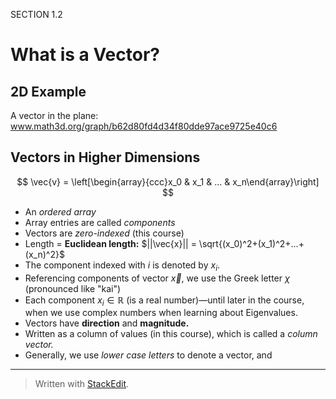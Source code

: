 SECTION 1.2
# What is a Vector?

## 2D Example

A vector in the plane:
www.math3d.org/graph/b62d80fd4d34f80dde97ace9725e40c6



## Vectors in Higher Dimensions

$$
\vec{v} = \left[\begin{array}{ccc}x_0 & x_1 & ... & x_n\end{array}\right]
$$

* An *ordered array*
* Array entries are called *components*
* Vectors are *zero-indexed* (this course)
* Length = **Euclidean length:** $||\vec{x}|| = \sqrt{(x_0)^2+(x_1)^2+...+(x_n)^2}$
* The component indexed with $i$ is denoted by $x_i$.
* Referencing components of vector $\vec{x}$, we use the Greek letter $\chi$ (pronounced like "kai")
* Each component $x_i \in \mathbb{R}$ (is a real number)&mdash;until later in the course, when we use complex numbers when learning about Eigenvalues.
* Vectors have **direction** and **magnitude.**
* Written as a column of values (in this course), which is called a *column vector.*
* Generally, we use *lower case letters* to denote a vector, and



---
> Written with [StackEdit](https://stackedit.io/).
<!--stackedit_data:
eyJoaXN0b3J5IjpbMTEwOTI3NzQ5XX0=
-->
